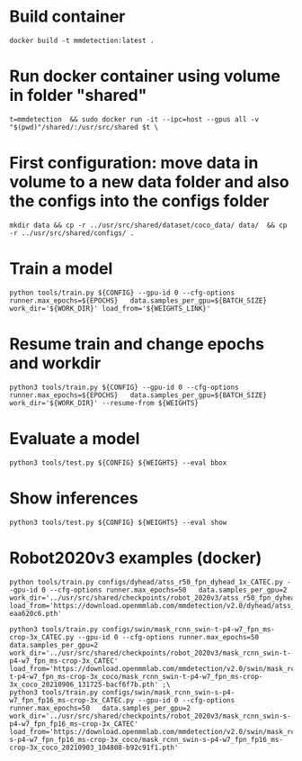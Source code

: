# Build container
```
docker build -t mmdetection:latest .
```
# Run docker container using volume in folder "shared" 
```
t=mmdetection  && sudo docker run -it --ipc=host --gpus all -v "$(pwd)"/shared/:/usr/src/shared $t \ 
```
# First configuration: move data in volume to a new data folder and also the configs into the configs folder 
```
mkdir data && cp -r ../usr/src/shared/dataset/coco_data/ data/  && cp -r ../usr/src/shared/configs/ .
```
# Train a model
```
python tools/train.py ${CONFIG} --gpu-id 0 --cfg-options runner.max_epochs=${EPOCHS}   data.samples_per_gpu=${BATCH_SIZE}  work_dir='${WORK_DIR}' load_from='${WEIGHTS_LINK}'
```
# Resume train and change epochs and workdir
```
python3 tools/train.py ${CONFIG} --gpu-id 0 --cfg-options runner.max_epochs=${EPOCHS}   data.samples_per_gpu=${BATCH_SIZE}  work_dir='${WORK_DIR}' --resume-from ${WEIGHTS} 
```
# Evaluate a model
```
python3 tools/test.py ${CONFIG} ${WEIGHTS} --eval bbox 
```
# Show inferences
```
python3 tools/test.py ${CONFIG} ${WEIGHTS} --eval show
```
# Robot2020v3 examples (docker)
```
python tools/train.py configs/dyhead/atss_r50_fpn_dyhead_1x_CATEC.py --gpu-id 0 --cfg-options runner.max_epochs=50   data.samples_per_gpu=2  work_dir='../usr/src/shared/checkpoints/robot_2020v3/atss_r50_fpn_dyhead_1x_CATEC' load_from='https://download.openmmlab.com/mmdetection/v2.0/dyhead/atss_r50_fpn_dyhead_4x4_1x_coco/atss_r50_fpn_dyhead_4x4_1x_coco_20211219_023314-eaa620c6.pth'

python3 tools/train.py configs/swin/mask_rcnn_swin-t-p4-w7_fpn_ms-crop-3x_CATEC.py --gpu-id 0 --cfg-options runner.max_epochs=50 data.samples_per_gpu=2 work_dir='../usr/src/shared/checkpoints/robot_2020v3/mask_rcnn_swin-t-p4-w7_fpn_ms-crop-3x_CATEC' load_from='https://download.openmmlab.com/mmdetection/v2.0/swin/mask_rcnn_swin-t-p4-w7_fpn_ms-crop-3x_coco/mask_rcnn_swin-t-p4-w7_fpn_ms-crop-3x_coco_20210906_131725-bacf6f7b.pth' ;\
python3 tools/train.py configs/swin/mask_rcnn_swin-s-p4-w7_fpn_fp16_ms-crop-3x_CATEC.py --gpu-id 0 --cfg-options runner.max_epochs=50   data.samples_per_gpu=2 work_dir='../usr/src/shared/checkpoints/robot_2020v3/mask_rcnn_swin-s-p4-w7_fpn_fp16_ms-crop-3x_CATEC' load_from='https://download.openmmlab.com/mmdetection/v2.0/swin/mask_rcnn_swin-s-p4-w7_fpn_fp16_ms-crop-3x_coco/mask_rcnn_swin-s-p4-w7_fpn_fp16_ms-crop-3x_coco_20210903_104808-b92c91f1.pth'
```

